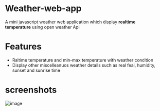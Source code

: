# Weather-web-app

A mini javascript weather web application which display **realtime temperature** using open weather Api
# Features
- Raltime temperature and min-max temperature with weather condition 
- Display other miscelleanuos weather details such as real feal, humidity, sunset and sunrise time

# screenshots 
![image](https://user-images.githubusercontent.com/106578262/176891293-43d20dbf-e8fb-4c26-8f82-0bb8568f733a.png)
